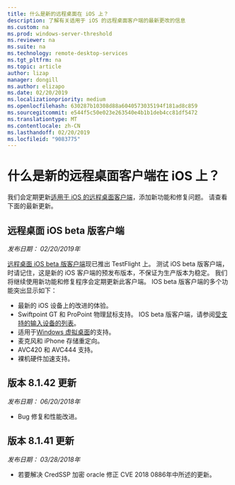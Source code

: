 ```yaml
---
title: 什么是新的远程桌面在 iOS 上？
description: 了解有关适用于 iOS 的远程桌面客户端的最新更改的信息
ms.custom: na
ms.prod: windows-server-threshold
ms.reviewer: na
ms.suite: na
ms.technology: remote-desktop-services
ms.tgt_pltfrm: na
ms.topic: article
author: lizap
manager: dongill
ms.author: elizapo
ms.date: 02/20/2019
ms.localizationpriority: medium
ms.openlocfilehash: 630287b10308d88a6040573035194f181ad8c859
ms.sourcegitcommit: e544f5c50e023e263540e4b1b1deb4cc81df5472
ms.translationtype: MT
ms.contentlocale: zh-CN
ms.lasthandoff: 02/20/2019
ms.locfileid: "9083775"
---
```

# 什么是新的远程桌面客户端在 iOS 上？

我们会定期更新[适用于 iOS 的远程桌面客户端](remote-desktop-ios.md)，添加新功能和修复问题。 请查看下面的最新更新。

## 远程桌面 iOS beta 版客户端
*发布日期： 02/20/2019年*

[远程桌面 iOS beta 版客户端](remote-desktop-ios.md#download-the-remote-desktop-ios-beta-client)现已推出 TestFlight 上。 测试 iOS beta 版客户端，时请记住，这是新的 iOS 客户端的预发布版本，不保证为生产版本为稳定。 我们将继续使用新功能和修复程序会定期更新此客户端。 IOS beta 版客户端的多个功能突出显示如下：

- 最新的 iOS 设备上的改进的体验。
- Swiftpoint GT 和 ProPoint 物理鼠标支持。 IOS beta 版客户端，请参阅[受支持的输入设备的列表](remote-desktop-ios.md#supported-input-devices)。
- 适用于[Windows 虚拟桌面](https://aka.ms/wvd)的支持。
- 麦克风和 iPhone 存储重定向。
- AVC420 和 AVC444 支持。
- 裸机硬件加速支持。

## 版本 8.1.42 更新
*发布日期： 06/20/2018年*

- Bug 修复和性能改进。

## 版本 8.1.41 更新
*发布日期： 03/28/2018年*

- 若要解决 CredSSP 加密 oracle 修正 CVE 2018 0886年中所述的更新。
 
